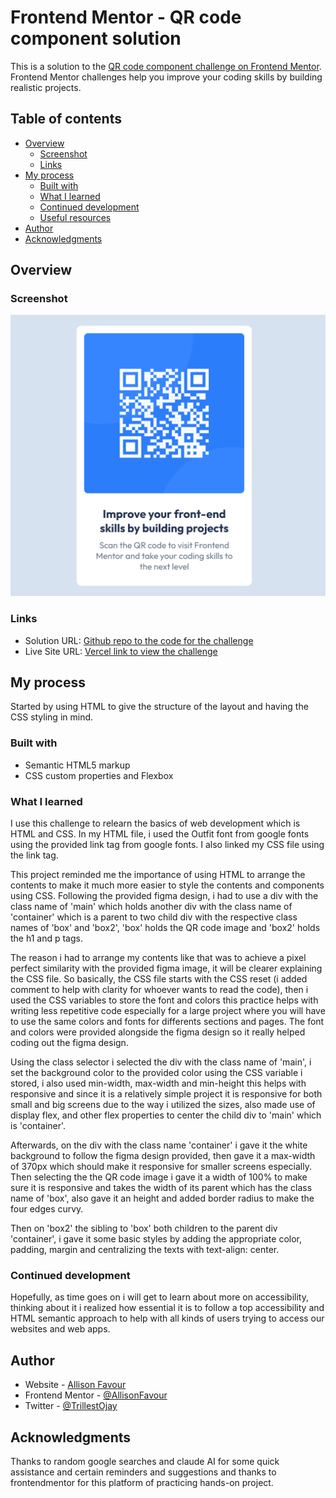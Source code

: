# Frontend Mentor - QR code component solution

This is a solution to the [QR code component challenge on Frontend Mentor](https://www.frontendmentor.io/challenges/qr-code-component-iux_sIO_H). Frontend Mentor challenges help you improve your coding skills by building realistic projects. 

## Table of contents

- [Overview](#overview)
  - [Screenshot](#screenshot)
  - [Links](#links)
- [My process](#my-process)
  - [Built with](#built-with)
  - [What I learned](#what-i-learned)
  - [Continued development](#continued-development)
  - [Useful resources](https://chatgpt.com)
- [Author](#author)
- [Acknowledgments](#acknowledgments)



## Overview

### Screenshot

![A screenshot to the result using Google chrome](./images/fm-challenge1.png)



### Links

- Solution URL: [Github repo to the code for the challenge](https://github.com/AllisonFavour/fm-challenge1)
- Live Site URL: [Vercel link to view the challenge](fm-qrcode-challenge1.vercel.app)

## My process

Started by using HTML to give the structure of the layout and having the CSS styling in mind.

### Built with

- Semantic HTML5 markup
- CSS custom properties and Flexbox



### What I learned

I use this challenge to relearn the basics of web development which is HTML and CSS. 
In my HTML file, i used the Outfit font from google fonts using the provided link tag from google fonts. I also linked my CSS file using the link tag.

This project reminded me the importance of using HTML to arrange the contents to make it much more easier to style the contents and components using CSS. Following the provided figma design, i had to use a div with the class name of 'main' which holds another div with the class name of 'container' which is a parent to two child div with the respective class names of 'box' and 'box2', 'box' holds the QR code image and 'box2' holds the h1 and p tags.

The reason i had to arrange my contents like that was to achieve a pixel perfect similarity with the provided figma image, it will be clearer explaining the CSS file.
So basically, the CSS file starts with the CSS reset (i added comment to help with clarity for whoever wants to read the code), then i used the CSS variables to store the font and colors this practice helps with writing less repetitive code especially for a large project where you will have to use the same colors and fonts for differents sections and pages. The font and colors were provided alongside the figma design so it really helped coding out the figma design.

Using the class selector i selected the div with the class name of 'main', i set the background color to the provided color using the CSS variable i stored, i also used min-width, max-width and min-height this helps with responsive and since it is a relatively simple project it is responsive for both small and big screens due to the way i utilized the sizes, also made use of display flex, and other flex properties to center the child div to 'main' which is 'container'.

Afterwards, on the div with the class name 'container' i gave it the white background to follow the figma design provided, then gave it a max-width of 370px which should make it responsive for smaller screens especially. Then selecting the the QR code image i gave it a width of 100% to make sure it is responsive and takes the width of its parent which has the class name of 'box', also gave it an height and added border radius to make the four edges curvy.

Then on 'box2' the sibling to 'box' both children to the parent div 'container', i gave it some basic styles by adding the appropriate color, padding, margin and centralizing the texts with text-align: center.



### Continued development

Hopefully, as time goes on i will get to learn about more on accessibility, thinking about it i realized how essential it is to follow a top accessibility and HTML semantic approach to help with all kinds of users trying to access our websites and web apps.



## Author

- Website - [Allison Favour](https://allison-favour-portfolio-darkmode.vercel.app/)
- Frontend Mentor - [@AllisonFavour](https://www.frontendmentor.io/profile/AllisonFavour)
- Twitter - [@TrillestOjay](https://x.com/TrillestOjay)


## Acknowledgments

Thanks to random google searches and claude AI for some quick assistance and certain reminders and suggestions and thanks to frontendmentor for this platform of practicing hands-on project.

